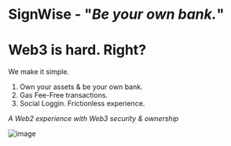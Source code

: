 # SignWise - "_Be your own bank._"
# Web3 is hard. Right? 

We make it simple.
1. Own your assets & be your own bank.
2. Gas Fee-Free transactions.
3. Social Loggin. Frictionless experience.

_A Web2 experience with Web3 security & ownership_

![image](https://github.com/SW-SignWise/.github/assets/102038261/a5304098-22da-45d4-bce1-34d16ec30e7b)

